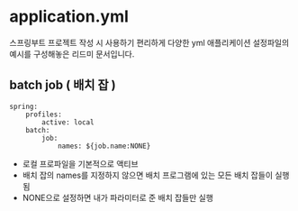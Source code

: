 # application.yml
스프링부트 프로젝트 작성 시 사용하기 편리하게 다양한 yml 애플리케이션 설정파일의 예시를 구성해놓은 리드미 문서입니다.
## batch job ( 배치 잡 )
```
spring:
    profiles:
        active: local
    batch:
        job:
            names: ${job.name:NONE}
```
* 로컬 프로파일을 기본적으로 액티브
* 배치 잡의 names를 지정하지 않으면 배치 프로그램에 있는 모든 배치 잡들이 실행됨
* NONE으로 설정하면 내가 파라미터로 준 배치 잡들만 실행
